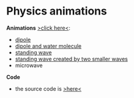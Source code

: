# Physics animations

**Animations** [>click here<](https://github.com/HelenaMaslowska/physics-animations/tree/main/All%20animations):
- [dipole](https://github.com/HelenaMaslowska/physics-animations/blob/main/All%20animations/dipole.gif)
- [dipole and water molecule](https://github.com/HelenaMaslowska/physics-animations/blob/main/All%20animations/dipole%20and%20water.gif)
- [standing wave](https://github.com/HelenaMaslowska/physics-animations/blob/main/All%20animations/standing%20wave.gif) 
- [standing wave created by two smaller waves](https://github.com/HelenaMaslowska/physics-animations/blob/main/All%20animations/standing%20wave%20created%20by%20two%20smaller%20waves.gif)
- microwave



**Code**
- the source code is [>here<](https://github.com/HelenaMaslowska/physics-animations/blob/main/Fiz2/MainWindow.xaml.cs)
